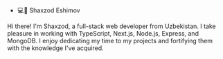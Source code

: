 - 💻👋 Shaxzod Eshimov

Hi there! I'm Shaxzod, a full-stack web developer from Uzbekistan. I take pleasure in working with TypeScript, Next.js, Node.js, Express, and MongoDB. I enjoy dedicating my time to my projects and fortifying them with the knowledge I've acquired.

  

<!---
ShaxzodEshimov/ShaxzodEshimov is a ✨ special ✨ repository because its `README.md` (this file) appears on your GitHub profile.
You can click the Preview link to take a look at your changes.
--->
